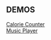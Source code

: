 
## DEMOS
[Calorie Counter](https://ferhatkplnn.github.io/html-js-mini-projects/calorie-counter/)  
[Music Player](https://ferhatkplnn.github.io/html-js-mini-projects/music-player/)
